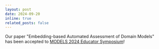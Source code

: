 ```yaml
---
layout: post
date: 2024-09-20
inline: true
related_posts: false
---
```


Our paper "Embedding-based Automated Assessment of Domain Models" has been accepted to [MODELS 2024 Educator Symposium](https://conf.researchr.org/details/models-2024/models-2024-educators-symposium/2/Embedding-based-Automated-Assessment-of-Domain-Models)!